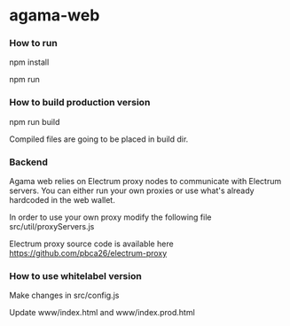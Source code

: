 # agama-web

### How to run
npm install

npm run

### How to build production version
npm run build

Compiled files are going to be placed in build dir.

### Backend
Agama web relies on Electrum proxy nodes to communicate with Electrum servers. You can either run your own proxies or use what's already hardcoded in the web wallet.

In order to use your own proxy modify the following file src/util/proxyServers.js

Electrum proxy source code is available here https://github.com/pbca26/electrum-proxy

### How to use whitelabel version
Make changes in src/config.js

Update www/index.html and www/index.prod.html